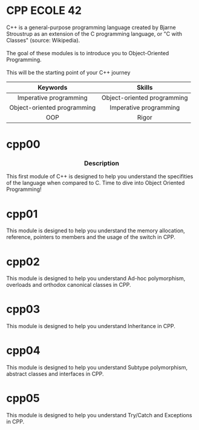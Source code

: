 # CPP ECOLE 42

C++ is a general-purpose programming language created by Bjarne Stroustrup as an extension of the C programming language, or "C with Classes" (source: Wikipedia).
<br>
<br>
The goal of these modules is to introduce you to Object-Oriented Programming.
<br>
<br>
This will be the starting point of your C++ journey

|Keywords| Skills |
|:-----:|:-------:|
| Imperative programming | Object-oriented programming |
| Object-oriented programming | Imperative programming |
| OOP | Rigor |

# cpp00

<h3 align="center">Description</h3>

This first module of C++ is designed to help you understand the specifities of the language when compared to C. Time to dive into Object Oriented Programming!

# cpp01

This module is designed to help you understand the memory allocation, reference, pointers to members and the usage of the switch in CPP.

# cpp02

This module is designed to help you understand Ad-hoc polymorphism, overloads and orthodox canonical classes in CPP.

# cpp03

This module is designed to help you understand Inheritance in CPP.

# cpp04

This module is designed to help you understand Subtype polymorphism, abstract classes and interfaces in CPP.

# cpp05

This module is designed to help you understand Try/Catch and Exceptions in CPP.

